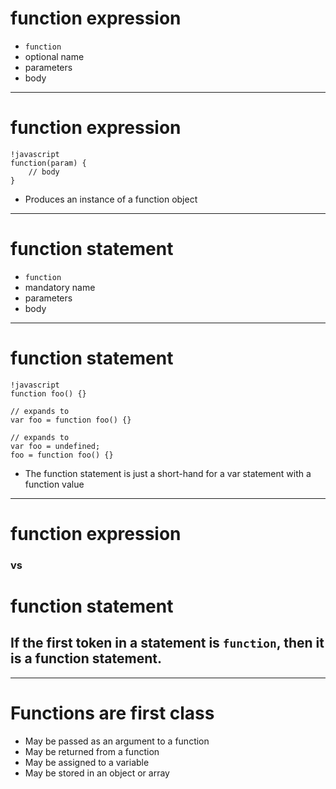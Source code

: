 # function expression

* `function`
* optional name
* parameters
* body


---

# function expression

	!javascript
	function(param) {
		// body
	}
	
* Produces an instance of a function object 

---

# function statement

* `function`
* mandatory name
* parameters
* body
	
---

# function statement

	!javascript
	function foo() {}
	
	// expands to
	var foo = function foo() {}
	
	// expands to
	var foo = undefined;
	foo = function foo() {}

* The function statement is just a short-hand for a var statement with a function value

---

# function expression 
### vs 
# function statement
## If the first token in a statement is `function`, then it is a function statement.

---

# Functions are first class

* May be passed as an argument to a function
* May be returned from a function
* May be assigned to a variable
* May be stored in an object or array
